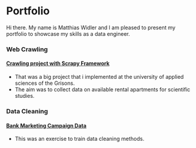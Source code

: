 # Portfolio
Hi there. 
My name is Matthias Widler and I am pleased to present my portfolio to showcase my skills as a data engineer.

### Web Crawling
#### [Crawling project with Scrapy Framework](./Data_Mining/real_estate_data)
- That was a big project that i implemented at the university of applied sciences of the Grisons.
- The aim was to collect data on available rental apartments for scientific studies.

### Data Cleaning
#### [Bank Marketing Campaign Data](./Data_Cleaning/Bank_Marketing_Campaign_Data)
- This was an exercise to train data cleaning methods.
